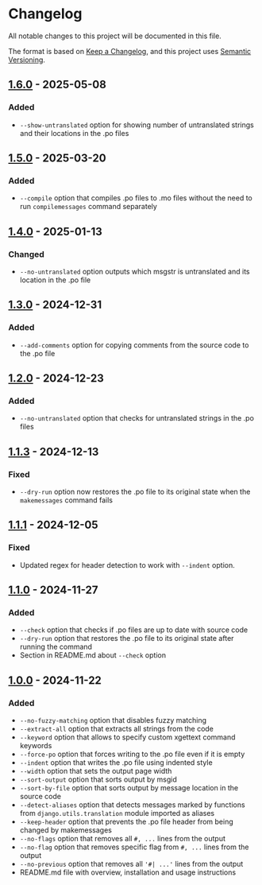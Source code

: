 # Changelog

All notable changes to this project will be documented in this file.

The format is based on [Keep a Changelog](https://keepachangelog.com/en/1.1.0/),
and this project uses [Semantic Versioning](https://semver.org/spec/v2.0.0.html).

## [1.6.0] - 2025-05-08

### Added

- `--show-untranslated` option for showing number of untranslated strings and their locations in the .po files

## [1.5.0] - 2025-03-20

### Added

- `--compile` option that compiles .po files to .mo files without the need to run `compilemessages` command separately

## [1.4.0] - 2025-01-13

### Changed

- `--no-untranslated` option outputs which msgstr is untranslated and its location in the .po file

## [1.3.0] - 2024-12-31

### Added

- `--add-comments` option for copying comments from the source code to the .po file

## [1.2.0] - 2024-12-23

### Added

- `--no-untranslated` option that checks for untranslated strings in the .po files

## [1.1.3] - 2024-12-13

### Fixed

- `--dry-run` option now restores the .po file to its original state when the `makemessages` command fails

## [1.1.1] - 2024-12-05

### Fixed

- Updated regex for header detection to work with `--indent` option.

## [1.1.0] - 2024-11-27

### Added

- `--check` option that checks if .po files are up to date with source code
- `--dry-run` option that restores the .po file to its original state after running the command
- Section in README.md about `--check` option

## [1.0.0] - 2024-11-22

### Added

- `--no-fuzzy-matching` option that disables fuzzy matching
- `--extract-all` option that extracts all strings from the code
- `--keyword` option that allows to specify custom xgettext command keywords
- `--force-po` option that forces writing to the .po file even if it is empty
- `--indent` option that writes the .po file using indented style
- `--width` option that sets the output page width
- `--sort-output` option that sorts output by msgid
- `--sort-by-file` option that sorts output by message location in the source code
- `--detect-aliases` option that detects messages marked by functions from `django.utils.translation` module imported as aliases
- `--keep-header` option that prevents the .po file header from being changed by makemessages
- `--no-flags` option that removes all `#, ...` lines from the output
- `--no-flag` option that removes specific flag from `#, ...` lines from the output
- `--no-previous` option that removes all `'#| ...'` lines from the output
- README.md file with overview, installation and usage instructions

[1.6.0]: https://github.com/michalpokusa/django-extended-makemessages/compare/1.5.0...1.6.0
[1.5.0]: https://github.com/michalpokusa/django-extended-makemessages/compare/1.4.0...1.5.0
[1.4.0]: https://github.com/michalpokusa/django-extended-makemessages/compare/1.3.0...1.4.0
[1.3.0]: https://github.com/michalpokusa/django-extended-makemessages/compare/1.2.0...1.3.0
[1.2.0]: https://github.com/michalpokusa/django-extended-makemessages/compare/1.1.3...1.2.0
[1.1.3]: https://github.com/michalpokusa/django-extended-makemessages/compare/1.1.1...1.1.3
[1.1.1]: https://github.com/michalpokusa/django-extended-makemessages/compare/1.1.0...1.1.1
[1.1.0]: https://github.com/michalpokusa/django-extended-makemessages/compare/1.0.0...1.1.0
[1.0.0]: https://github.com/michalpokusa/django-extended-makemessages/tree/1.0.0
